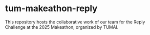 # tum-makeathon-reply
This repository hosts the collaborative work of our team for the Reply Challenge at the 2025 Makeathon, organized by TUMAI.
